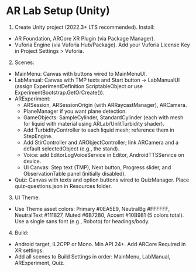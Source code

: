 # AR Lab Setup (Unity)

1) Create Unity project (2022.3+ LTS recommended). Install:
- AR Foundation, ARCore XR Plugin (via Package Manager).
- Vuforia Engine (via Vuforia Hub/Package). Add your Vuforia License Key in Project Settings > Vuforia.

2) Scenes:
- MainMenu: Canvas with buttons wired to MainMenuUI.
- LabManual: Canvas with TMP texts and Start button -> LabManualUI (assign ExperimentDefinition ScriptableObject or use ExperimentBootstrap.GetOrCreate()).
- ARExperiment: 
  - ARSession, ARSessionOrigin (with ARRaycastManager), ARCamera.
  - PlaneManager if you want plane detection.
  - GameObjects: SampleCylinder, StandardCylinder (each with mesh for liquid with material using ARLab/UnlitTurbidity shader).
  - Add TurbidityController to each liquid mesh; reference them in StepEngine.
  - Add StirController and ARObjectController; link ARCamera and a default selectedObject (e.g., the stand).
  - Voice: add EditorLogVoiceService in Editor, AndroidTTSService on device.
  - UI Canvas: Step text (TMP), Next button, Progress slider, and ObservationTable panel (initially disabled).
- Quiz: Canvas with texts and option buttons wired to QuizManager. Place quiz-questions.json in Resources folder.

3) UI Theme:
- Use Theme asset colors: Primary #0EA5E9, NeutralBg #FFFFFF, NeutralText #111827, Muted #6B7280, Accent #10B981 (5 colors total). Use a single sans font (e.g., Roboto) for headings/body.

4) Build:
- Android target, IL2CPP or Mono. Min API 24+. Add ARCore Required in XR settings.
- Add all scenes to Build Settings in order: MainMenu, LabManual, ARExperiment, Quiz.
